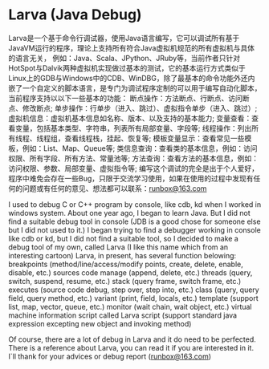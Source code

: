 # Larva (Java Debug)

Larva是一个基于命令行调试器，使用Java语言编写，它可以调试所有基于JavaVM运行的程序，理论上支持所有符合Java虚拟机规范的所有虚拟机与具体的语言无关，
例如：Java、Scala、JPython、JRuby等，当前作者只针对HotSpot与Dalvik两种虚拟机实现做过基本的测试，它的基本运行方式类似于Linux上的GDB与Windows中的CDB、WinDBG，除了最基本的命令功能外还内嵌了一个自定义的脚本语言，是专门为调试程序定制的可以用于编写自动化脚本，当前程序支持以以下一些基本的功能：
断点操作：方法断点、行断点、访问断点、修改断点;
单步操作：行单步（进入、跳过）、虚拟指令单步（进入、跳过）;
虚拟机信息：虚拟机基本信息如名称、版本、以及支持的基本能力;
变量查看：查看变量，包括基本类型、字符串，列表所有局部变量、字段等;
线程操作：列出所有线程、线程组，查看线程栈，挂起、恢复等;
模板变量显示：查看常见一些模板，例如：List、Map、Queue等;
类信息查询：查看类的基本信息，例如：访问权限、所有字段、所有方法、常量池等;
方法查询：查看方法的基本信息，例如：访问权限、参数、局部变量、虚拟指令等;
编写这个调试的完全是出于个人爱好，程序中难免会存在一些Bug，只限于交流学习使用，如果在使用的过程中发现有任何的问题或有任何的意见、想法都可以联系：runbox@163.com

I used to debug C or C++ program by console, like cdb, kd when I worked in windows system. About one year ago, I began to learn Java. But I did not find a suitable debug tool in console (JDB is a good chose for someone else but I did not used to it.) I began trying to find a debugger working in console like cdb or kd, but I did not find a suitable tool, so I decided to make a debug tool of my own, called Larva (I like this name which from an interesting cartoon)
Larva, in present, has several function belowing:
breakpoints (method/line/access/modify points, create, delete, enable, disable, etc.)
sources code manage (append, delete, etc.)
threads (query, switch, suspend, resume, etc.)
stack (query frame, switch frame, etc.)
executes (source code debug, step over, step into, etc.)
class (query, query field, query method, etc.)
variant (print, field, locals, etc.)
template (support list, map, vector, queue, etc.)
monitor (wait chain, wait object, etc.)
virtual machine information
script called Larva script (support standard java expression excepting new object and invoking method)

Of course, there are a lot of debug in Larva and it do need to be perfected. 
There is a reference about Larva, you can read it if you are interested in it.
I`ll thank for your advices or debug report (runbox@163.com)  
